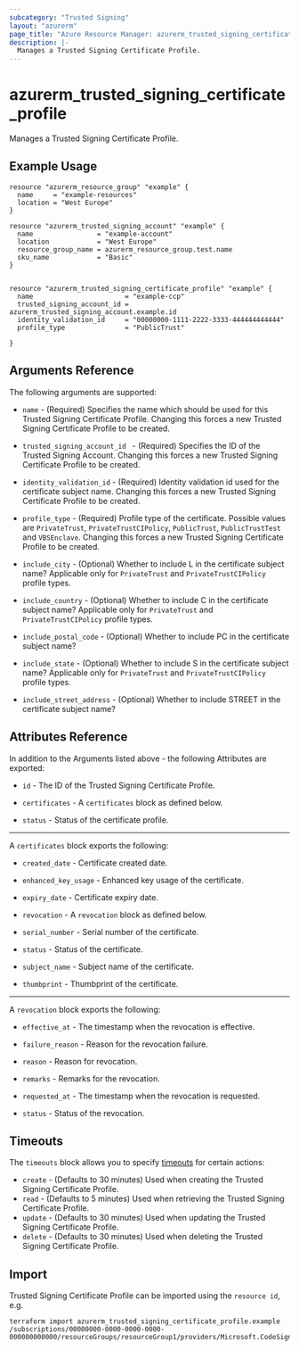 ```yaml
---
subcategory: "Trusted Signing"
layout: "azurerm"
page_title: "Azure Resource Manager: azurerm_trusted_signing_certificate_profile"
description: |-
  Manages a Trusted Signing Certificate Profile.
---
```


# azurerm_trusted_signing_certificate_profile 

Manages a Trusted Signing Certificate Profile.

## Example Usage

```hcl
resource "azurerm_resource_group" "example" {
  name     = "example-resources"
  location = "West Europe"
}

resource "azurerm_trusted_signing_account" "example" {
  name                = "example-account"
  location            = "West Europe"
  resource_group_name = azurerm_resource_group.test.name
  sku_name            = "Basic"
}


resource "azurerm_trusted_signing_certificate_profile" "example" {
  name                       = "example-ccp"
  trusted_signing_account_id = azurerm_trusted_signing_account.example.id
  identity_validation_id     = "00000000-1111-2222-3333-444444444444"
  profile_type               = "PublicTrust"

}
```

## Arguments Reference

The following arguments are supported:

* `name` - (Required) Specifies the name which should be used for this Trusted Signing Certificate Profile. Changing this forces a new Trusted Signing Certificate Profile to be created.

* `trusted_signing_account_id ` - (Required) Specifies the ID of the Trusted Signing Account. Changing this forces a new Trusted Signing Certificate Profile to be created.

* `identity_validation_id` - (Required) Identity validation id used for the certificate subject name. Changing this forces a new Trusted Signing Certificate Profile to be created.

* `profile_type` - (Required) Profile type of the certificate. Possible values are `PrivateTrust`, `PrivateTrustCIPolicy`, `PublicTrust`, `PublicTrustTest` and `VBSEnclave`. Changing this forces a new Trusted Signing Certificate Profile to be created.

* `include_city` - (Optional) Whether to include L in the certificate subject name? Applicable only for `PrivateTrust` and `PrivateTrustCIPolicy` profile types.

* `include_country` - (Optional) Whether to include C in the certificate subject name? Applicable only for `PrivateTrust` and `PrivateTrustCIPolicy` profile types.

* `include_postal_code` - (Optional) Whether to include PC in the certificate subject name?

* `include_state` - (Optional) Whether to include S in the certificate subject name? Applicable only for `PrivateTrust` and `PrivateTrustCIPolicy` profile types.

* `include_street_address` - (Optional) Whether to include STREET in the certificate subject name?

## Attributes Reference

In addition to the Arguments listed above - the following Attributes are exported:

* `id` - The ID of the Trusted Signing Certificate Profile.

* `certificates` - A `certificates` block as defined below.

* `status` - Status of the certificate profile.

---

A `certificates` block exports the following:

* `created_date` - Certificate created date.

* `enhanced_key_usage` - Enhanced key usage of the certificate.

* `expiry_date` - Certificate expiry date.

* `revocation` - A `revocation` block as defined below.

* `serial_number` - Serial number of the certificate.

* `status` - Status of the certificate.

* `subject_name` - Subject name of the certificate.

* `thumbprint` - Thumbprint of the certificate.

---

A `revocation` block exports the following:

* `effective_at` - The timestamp when the revocation is effective.

* `failure_reason` - Reason for the revocation failure.

* `reason` - Reason for revocation.

* `remarks` - Remarks for the revocation.

* `requested_at` - The timestamp when the revocation is requested.

* `status` - Status of the revocation.

## Timeouts

The `timeouts` block allows you to specify [timeouts](https://www.terraform.io/docs/configuration/resources.html#timeouts) for certain actions:

* `create` - (Defaults to 30 minutes) Used when creating the Trusted Signing Certificate Profile.
* `read` - (Defaults to 5 minutes) Used when retrieving the Trusted Signing Certificate Profile.
* `update` - (Defaults to 30 minutes) Used when updating the Trusted Signing Certificate Profile.
* `delete` - (Defaults to 30 minutes) Used when deleting the Trusted Signing Certificate Profile.

## Import

Trusted Signing Certificate Profile can be imported using the `resource id`, e.g.

```shell
terraform import azurerm_trusted_signing_certificate_profile.example /subscriptions/00000000-0000-0000-0000-000000000000/resourceGroups/resourceGroup1/providers/Microsoft.CodeSigning/codeSigningAccounts/account1/certificateProfiles/profile1
```
